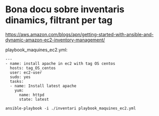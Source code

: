 # Bona docu sobre inventaris dinamics, filtrant per tag

https://aws.amazon.com/blogs/apn/getting-started-with-ansible-and-dynamic-amazon-ec2-inventory-management/

playbook_maquines_ec2.yml:
```
---
- name: install apache in ec2 with tag OS centos
  hosts: tag_OS_centos
  user: ec2-user
  sudo: yes
  tasks:
  - name: Install latest apache
    yum:
      name: httpd
      state: latest
```
```
ansible-playbook -i ./inventari playbook_maquines_ec2.yml
```

